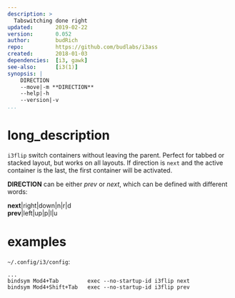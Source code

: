 ```yaml
---
description: >
  Tabswitching done right
updated:       2019-02-22
version:       0.052
author:        budRich
repo:          https://github.com/budlabs/i3ass
created:       2018-01-03
dependencies:  [i3, gawk]
see-also:      [i3(1)]
synopsis: |
    DIRECTION
    --move|-m **DIRECTION**
    --help|-h
    --version|-v
...
```


# long_description

`i3flip` switch containers without leaving the parent. Perfect for tabbed or stacked layout, but works on all layouts. If direction is `next` and the active container is the last, the first container will be activated.  

**DIRECTION** can be either *prev* or *next*, which can be defined with different words:  

**next**|right|down|n|r|d  
**prev**|left|up|p|l|u  

# examples

`~/.config/i3/config`:  
``` text
...
bindsym Mod4+Tab         exec --no-startup-id i3flip next
bindsym Mod4+Shift+Tab   exec --no-startup-id i3flip prev
```

